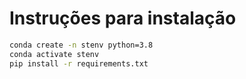 # Instruções para instalação

```bash
conda create -n stenv python=3.8
conda activate stenv
pip install -r requirements.txt
```


